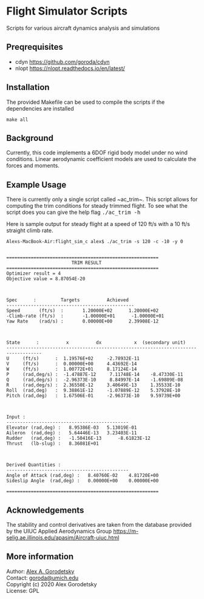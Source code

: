 # Flight Simulator Scripts

Scripts for various aircraft dynamics analysis and simulations

## Preqrequisites
* cdyn https://github.com/goroda/cdyn
* nlopt https://nlopt.readthedocs.io/en/latest/


## Installation
The provided Makefile can be used to compile the scripts if the dependencies are installed

``
make all
``

## Background

Currently, this code implements a 6DOF rigid body model under no wind conditions. Linear aerodynamic coefficient models are used to calculate the forces and moments.

## Example Usage
There is currently only a single script called ~ac_trim~. This script allows for computing the trim conditions for steady trimmed flight. To see what the script does you can give the help flag <kbd> ./ac_trim -h </kbd>

Here is sample output for steady flight at a speed of 120 ft/s with a 10 ft/s straight climb rate.



``` shell
Alexs-MacBook-Air:flight_sim_c alex$ ./ac_trim -s 120 -c -10 -y 0 


========================================================
                        TRIM RESULT                     
========================================================
Optimizer result = 4
Objective value = 8.87054E-20



Spec      :         Targets          Achieved
-----------------------------------------------
Speed       (ft/s)  :       1.20000E+02      1.20000E+02
-Climb-rate (ft/s)  :       -1.00000E+01      -1.00000E+01
Yaw Rate    (rad/s) :       0.00000E+00      2.39908E-12



State      : 	      x 	     dx   	       x  (secondary unit)
-----------------------------------------------------------------------------------
U     (ft/s)      :  1.19576E+02     -2.78932E-11
V     (ft/s)      :  0.00000E+00     4.43692E-14
W     (ft/s)      :  1.00772E+01     8.17124E-14
P     (rad,deg/s) :  -1.47887E-12     7.11748E-14 	 -8.47330E-11
Q     (rad,deg/s) :  -2.96373E-10     8.84997E-14 	 -1.69809E-08
R     (rad,deg/s) :  2.36550E-12     3.40649E-13 	 1.35533E-10
Roll  (rad,deg)   :  9.38861E-12     -1.07889E-12 	 5.37928E-10
Pitch (rad,deg)   :  1.67506E-01     -2.96373E-10 	 9.59739E+00



Input :
---------------------------------------------
Elevator (rad,deg) :   8.95386E-03 	 5.13019E-01
Aileron  (rad,deg) :   5.64446E-13 	 3.23403E-11
Rudder   (rad,deg) :   -1.50416E-13 	 -8.61823E-12
Thrust   (lb-slug) :   8.36081E+01



Derived Quantities :
---------------------------------------------
Angle of Attack (rad,deg) :   8.40760E-02 	 4.81720E+00
Sideslip Angle  (rad,deg) :   0.00000E+00 	 0.00000E+00

========================================================

```

## Acknowledgements

The stability and control derivatives are taken from the database provided by the UIUC Applied Aerodynamics Group https://m-selig.ae.illinois.edu/apasim/Aircraft-uiuc.html


## More information

Author: [Alex A. Gorodetsky](https://www.alexgorodetsky.com)  
Contact: [goroda@umich.edu](mailto:goroda@umich.edu)  
Copyright (c) 2020 Alex Gorodetsky  
License: GPL
